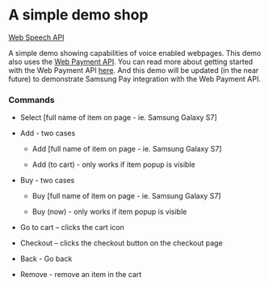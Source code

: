 # A simple demo shop

[Web Speech API](https://developer.mozilla.org/en-US/docs/Web/API/SpeechRecognition)

A simple demo showing capabilities of voice enabled webpages. This demo also uses the [Web Payment API](https://developers.google.com/web/fundamentals/discovery-and-monetization/payment-request/). You can read more about getting started with the Web Payment API [here](https://medium.com/samsung-internet-dev/how-to-take-payments-on-the-web-with-the-payment-request-api-a523f6fc7c1f). And this demo will be updated (in the near future) to demonstrate Samsung Pay integration with the Web Payment API.

### Commands

* Select [full name of item on page - ie. Samsung Galaxy S7]

* Add - two cases

  * Add [full name of item on page - ie. Samsung Galaxy S7]

  * Add (to cart) - only works if item popup is visible

* Buy - two cases

  * Buy [full name of item on page - ie. Samsung Galaxy S7]

  * Buy (now) - only works if item popup is visible

* Go to cart – clicks the cart icon

* Checkout – clicks the checkout button on the checkout page

* Back - Go back

* Remove - remove an item in the cart
